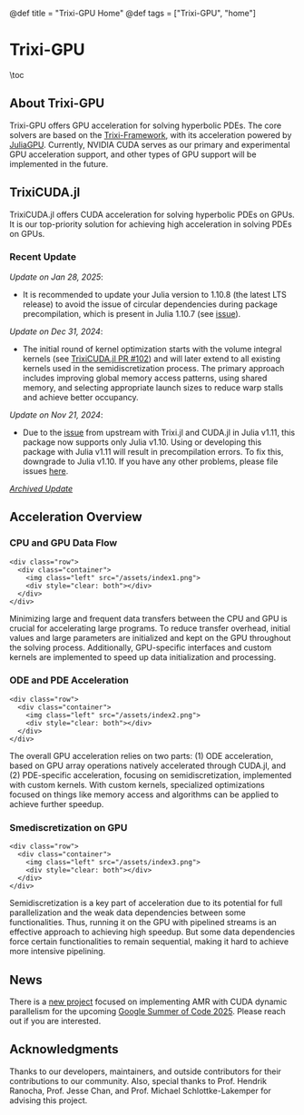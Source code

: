 @def title = "Trixi-GPU Home"
@def tags = ["Trixi-GPU", "home"]

# Trixi-GPU

\toc

## About Trixi-GPU

Trixi-GPU offers GPU acceleration for solving hyperbolic PDEs. The core solvers are based on the [Trixi-Framework](https://trixi-framework.github.io/), with its acceleration powered by [JuliaGPU](https://juliagpu.org/). Currently, NVIDIA CUDA serves as our primary and experimental GPU acceleration support, and other types of GPU support will be implemented in the future.

## TrixiCUDA.jl

TrixiCUDA.jl offers CUDA acceleration for solving hyperbolic PDEs on GPUs. It is our top-priority solution for achieving high acceleration in solving PDEs on GPUs.

### Recent Update

*Update on Jan 28, 2025*:
- It is recommended to update your Julia version to 1.10.8 (the latest LTS release) to avoid the issue of circular dependencies during package precompilation, which is present in Julia 1.10.7 (see [issue](https://discourse.julialang.org/t/circular-dependency-warning/123388)).

*Update on Dec 31, 2024*:
- The initial round of kernel optimization starts with the volume integral kernels (see [TrixiCUDA.jl PR #102](https://github.com/trixi-gpu/TrixiCUDA.jl/pull/102)) and will later extend to all existing kernels used in the semidiscretization process. The primary approach includes improving global memory access patterns, using shared memory, and selecting appropriate launch sizes to reduce warp stalls and achieve better occupancy.

*Update on Nov 21, 2024*: 
- Due to the [issue](https://github.com/trixi-framework/Trixi.jl/issues/2108) from upstream with Trixi.jl and CUDA.jl in Julia v1.11, this package now supports only Julia v1.10. Using or developing this package with Julia v1.11 will result in precompilation errors. To fix this, downgrade to Julia v1.10. If you have any other problems, please file issues [here](https://github.com/trixi-gpu/TrixiCUDA.jl/issues).

[*Archived Update*](/update)

## Acceleration Overview

### CPU and GPU Data Flow

~~~
<div class="row">
  <div class="container">
    <img class="left" src="/assets/index1.png">
    <div style="clear: both"></div>
  </div>
</div>
~~~

Minimizing large and frequent data transfers between the CPU and GPU is crucial for accelerating large programs. To reduce transfer overhead, initial values and large parameters are initialized and kept on the GPU throughout the solving process. Additionally, GPU-specific interfaces and custom kernels are implemented to speed up data initialization and processing.

### ODE and PDE Acceleration

~~~
<div class="row">
  <div class="container">
    <img class="left" src="/assets/index2.png">
    <div style="clear: both"></div>      
  </div>
</div>
~~~

The overall GPU acceleration relies on two parts: (1) ODE acceleration, based on GPU array operations natively accelerated through CUDA.jl, and (2) PDE-specific acceleration, focusing on semidiscretization, implemented with custom kernels. With custom kernels, specialized optimizations focused on things like memory access and algorithms can be applied to achieve further speedup.

### Smediscretization on GPU

~~~
<div class="row">
  <div class="container">
    <img class="left" src="/assets/index3.png">
    <div style="clear: both"></div>      
  </div>
</div>
~~~

Semidiscretization is a key part of acceleration due to its potential for full parallelization and the weak data dependencies between some functionalities. Thus, running it on the GPU with pipelined streams is an effective approach to achieving high speedup. But some data dependencies force certain functionalities to remain sequential, making it hard to achieve more intensive pipelining.

## News

There is a [new project](https://julialang.org/jsoc/gsoc/trixi/#adaptive_mesh_refinement_on_gpus_with_cuda_dynamic_parallelism) focused on implementing AMR with CUDA dynamic parallelism for the upcoming [Google Summer of Code 2025](https://summerofcode.withgoogle.com/). Please reach out if you are interested.

## Acknowledgments

Thanks to our developers, maintainers, and outside contributors for their contributions to our community. Also, special thanks to Prof. Hendrik Ranocha, Prof. Jesse Chan, and Prof. Michael Schlottke-Lakemper for advising this project.